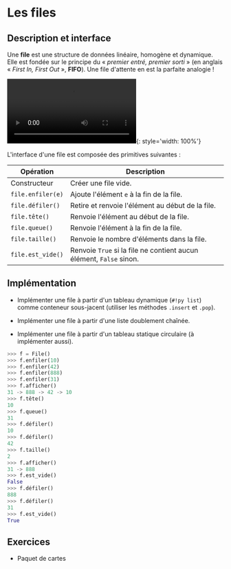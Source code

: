 # Les files

## Description et interface

Une **file** est une structure de données linéaire, homogène et dynamique. Elle est fondée sur le principe du « *premier entré, premier sorti* » (en anglais « *First In, First Out* », **FIFO**). Une file d'attente en est la parfaite analogie !

![type:video](./ressources/file.mp4){: style='width: 100%'}

L'interface d'une file est composée des primitives suivantes :

| Opération         | Description                                                         |
| ----------------- | ------------------------------------------------------------------- |
| Constructeur      | Créer une file vide.                                                |
| `file.enfiler(e)` | Ajoute l'élément `e` à la fin de la file.                          |
| `file.défiler()`  | Retire et renvoie l'élément au début de la file.   |
| `file.tête()`     | Renvoie l'élément au début de la file.           |
| `file.queue()`    | Renvoie l'élément à la fin de la file.           |
| `file.taille()`   | Renvoie le nombre d'éléments dans la file.                          |
| `file.est_vide()` | Renvoie `True` si la file ne contient aucun élément, `False` sinon. |

## Implémentation

* Implémenter une file à partir d'un tableau dynamique (`#!py list`) comme conteneur sous-jacent (utiliser les méthodes `.insert` et `.pop`).

* Implémenter une file à partir d'une liste doublement chaînée.

* Implémenter une file à partir d'un tableau statique circulaire (à implémenter aussi).

```py title="Exemple d'utilisation d'une file"
>>> f = File()
>>> f.enfiler(10)
>>> f.enfiler(42)
>>> f.enfiler(888)
>>> f.enfiler(31)
>>> f.afficher()
31 -> 888 -> 42 -> 10
>>> f.tête()
10
>>> f.queue()
31
>>> f.défiler()
10
>>> f.défiler()
42
>>> f.taille()
2
>>> f.afficher()
31 -> 888
>>> f.est_vide()
False
>>> f.défiler()
888
>>> f.défiler()
31
>>> f.est_vide()
True
```


## Exercices

* Paquet de cartes